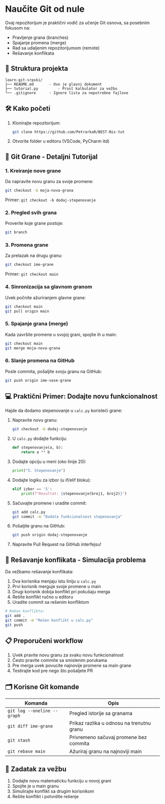 # Naučite Git od nule 

Ovaj repozitorijum je praktični vodič za učenje Git osnova, sa posebnim fokusom na:
- Pravljenje grana (branches)
- Spajanje promena (merge)
- Rad sa udaljenim repozitorijumom (remote)
- Rešavanje konflikata

## 📂 Struktura projekta
```
learn-git-srpski/
├── README.md       - Ovo je glavni dokument
├── tutorial.py         - Prost kalkulator za vežbu
└── .gitignore      - Ignore lista za nepotrebne fajlove
```

## 🛠️ Kako početi
1. Klonirajte repozitorijum:
   ```bash
   git clone https://github.com/PetrarkaR/BEST-Nis-tut
   ```
2. Otvorite folder u editoru (VSCode, PyCharm itd)

## 🌿 Git Grane - Detaljni Tutorijal

### 1. Kreiranje nove grane
Da napravite novu granu za svoje promene:
```bash
git checkout -b moja-nova-grana
```
Primer: `git checkout -b dodaj-stepenovanje`

### 2. Pregled svih grana
Proverite koje grane postoje:
```bash
git branch
```

### 3. Promena grane
Za prelazak na drugu granu:
```bash
git checkout ime-grane
```
Primer: `git checkout main`

### 4. Sinronizacija sa glavnom granom
Uvek počnite ažuriranjem glavne grane:
```bash
git checkout main
git pull origin main
```

### 5. Spajanje grana (merge)
Kada završite promene u svojoj grani, spojite ih u main:
```bash
git checkout main
git merge moja-nova-grana
```

### 6. Slanje promena na GitHub
Posle commita, pošaljite svoju granu na GitHub:
```bash
git push origin ime-vase-grane
```

## 💻 Praktični Primer: Dodajte novu funkcionalnost

Hajde da dodamo stepenovanje u `calc.py` koristeći grane:

1. Napravite novu granu:
   ```bash
   git checkout -b dodaj-stepenovanje
   ```

2. U `calc.py` dodajte funkciju:
   ```python
   def stepenovanje(a, b):
       return a ** b
   ```

3. Dodajte opciju u meni (oko linije 20):
   ```python
   print("5. Stepenovanje")
   ```

4. Dodajte logiku za izbor (u if/elif bloku):
   ```python
   elif izbor == '5':
       print(f"Rezultat: {stepenovanje(broj1, broj2)}")
   ```

5. Sačuvajte promene i uradite commit:
   ```bash
   git add calc.py
   git commit -m "Dodata funkcionalnost stepenovanja"
   ```

6. Pošaljite granu na GitHub:
   ```bash
   git push origin dodaj-stepenovanje
   ```

7. Napravite Pull Request na GitHub interfejsu!

## 🔄 Rešavanje konflikata - Simulacija problema

Da vežbamo rešavanje konflikata:

1. Dva korisnika menjaju istu liniju u `calc.py`
2. Prvi korisnik merguje svoje promene u main
3. Drugi korisnik dobija konflikt pri pokušaju merga
4. Rešite konflikt ručno u editoru
5. Uradite commit sa rešenim konfliktom

```bash
# Nakon konflikta:
git add .
git commit -m "Rešen konflikt u calc.py"
git push
```

## 📋 Preporučeni workflow
1. Uvek pravite novu granu za svaku novu funkcionalnost
2. Često pravite commite sa smislenim porukama
3. Pre merga uvek povucite najnovije promene sa main grane
4. Testirajte kod pre nego što pošaljete PR

## 🗂️ Korisne Git komande
| Komanda                     | Opis                                  |
|-----------------------------|---------------------------------------|
| `git log --oneline --graph` | Pregled istorije sa granama           |
| `git diff ime-grane`        | Prikaz razlika u odnosu na trenutnu granu |
| `git stash`                 | Privremeno sačuvaj promene bez commita|
| `git rebase main`           | Ažuriraj granu na najnoviji main      |

## 📝 Zadatak za vežbu
1. Dodajte novu matematicku funkciju u novoj grani
2. Spojite je u main granu
3. Simulirajte konflikt sa drugim korisnikom
4. Rešite konflikt i potvrdite rešenje
